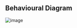 ## Behavioural Diagram

![image](https://user-images.githubusercontent.com/94519131/144435108-da5664e0-842e-4c64-b460-40b57bca03a6.png)



